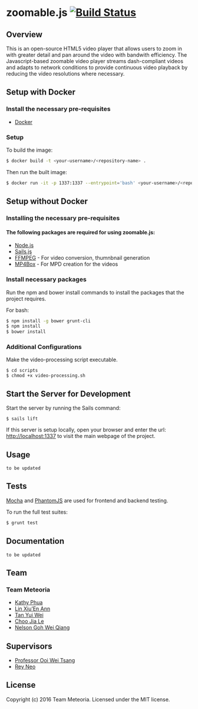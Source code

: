 # zoomable.js [![Build Status][travis-image]][travis-url] 
## Overview
This is an open-source HTML5 video player that allows users to zoom in with greater detail and pan around the video with bandwith efficiency. The Javascript-based zoomable video player streams dash-compliant videos and adapts to network conditions to provide continuous video playback by reducing the video resolutions where necessary.

## Setup with Docker

### Install the necessary pre-requisites

- [Docker](https://www.docker.com/)

### Setup

To build the image:

```bash
$ docker build -t <your-username>/<repository-name> .
```

Then run the built image:

```bash
$ docker run -it -p 1337:1337 --entrypoint='bash' <your-username>/<repository-name> 
```

## Setup without Docker

### Installing the necessary pre-requisites

#### The following packages are required for using zoomable.js:
- [Node.js](http://nodejs.org) 
- [Sails.js](http://sailsjs.org/get-started)
- [FFMPEG](https://ffmpeg.org/download.html) - For video conversion, thumnbnail generation
- [MP4Box](https://gpac.wp.mines-telecom.fr/downloads/) - For MPD creation for the videos

### Install necessary packages

Run the npm and bower install commands to install the packages that the project requires.

For bash:
```bash
$ npm install -g bower grunt-cli
$ npm install 
$ bower install 
```

### Additional Configurations

Make the video-processing script executable.
```
$ cd scripts
$ chmod +x video-processing.sh
```

## Start the Server for Development

Start the server by running the Sails command:
```
$ sails lift
```

If this server is setup locally, open your browser and enter the url: [http://localhost:1337](http://localhost:1337) to visit the main webpage of the project.

## Usage
`to be updated`


## Tests
[Mocha](https://mochajs.org/) and [PhantomJS](http://phantomjs.org/) are used for frontend and backend testing.

To run the full test suites:
```bash
$ grunt test
```


## Documentation
`to be updated`


## Team 
### Team Meteoria
- [Kathy Phua](http://github.com/kphua)
- [Lin Xiu’En Ann](http://github.com/linxea)
- [Tan Yui Wei](http://github.com/tyuiwei)
- [Choo Jia Le](http://github.com/jials)
- [Nelson Goh Wei Qiang](https://github.com/nelsongoh)

## Supervisors
- [Professor Ooi Wei Tsang](http://github.com/weitsang)
- [Rey Neo](https://github.com/reyy)

## License
Copyright (c) 2016 Team Meteoria. Licensed under the MIT license.

[travis-image]: https://travis-ci.org/nus-mtp/zoomable.js.svg?branch=develop
[travis-url]: https://travis-ci.org/nus-mtp/zoomable.js
